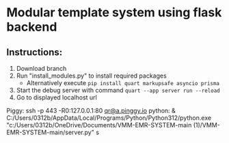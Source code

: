 # Modular template system using flask backend

## Instructions:
1. Download branch 
2. Run "install_modules.py" to install required packages
    - Alternatively execute `pip install quart markupsafe asyncio prisma`
3. Start the debug server with command `quart --app server run --reload`
4. Go to displayed localhost url


Piggy:  ssh -p 443 -R0:127.0.0.1:80 qr@a.pinggy.io
python:  & C:/Users/0312b/AppData/Local/Programs/Python/Python312/python.exe "c:/Users/0312b/OneDrive/Documents/VMM-EMR-SYSTEM-main (1)/VMM-EMR-SYSTEM-main/server.py"
s